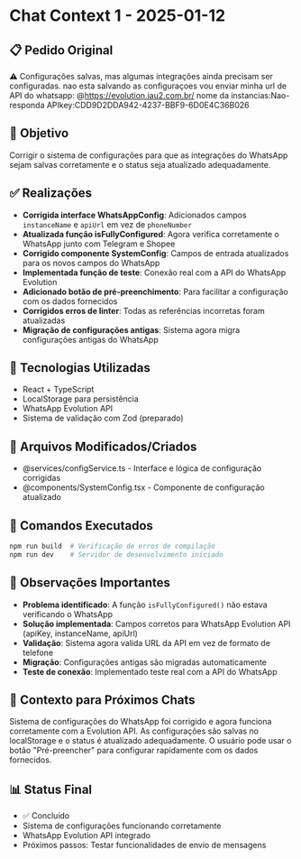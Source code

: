 # Chat Context 1 - 2025-01-12

## 📋 Pedido Original
⚠️ Configurações salvas, mas algumas integrações ainda precisam ser configuradas.
nao esta salvando as configuraçoes vou enviar minha url de API do whatsapp: @https://evolution.iau2.com.br/ nome da instancias:Nao-responda
APIkey:CDD9D2DDA942-4237-BBF9-6D0E4C36B026

## 🎯 Objetivo
Corrigir o sistema de configurações para que as integrações do WhatsApp sejam salvas corretamente e o status seja atualizado adequadamente.

## ✅ Realizações
- **Corrigida interface WhatsAppConfig**: Adicionados campos `instanceName` e `apiUrl` em vez de `phoneNumber`
- **Atualizada função isFullyConfigured**: Agora verifica corretamente o WhatsApp junto com Telegram e Shopee
- **Corrigido componente SystemConfig**: Campos de entrada atualizados para os novos campos do WhatsApp
- **Implementada função de teste**: Conexão real com a API do WhatsApp Evolution
- **Adicionado botão de pré-preenchimento**: Para facilitar a configuração com os dados fornecidos
- **Corrigidos erros de linter**: Todas as referências incorretas foram atualizadas
- **Migração de configurações antigas**: Sistema agora migra configurações antigas do WhatsApp

## 🔧 Tecnologias Utilizadas
- React + TypeScript
- LocalStorage para persistência
- WhatsApp Evolution API
- Sistema de validação com Zod (preparado)

## 📁 Arquivos Modificados/Criados
- @services/configService.ts - Interface e lógica de configuração corrigidas
- @components/SystemConfig.tsx - Componente de configuração atualizado

## 🚀 Comandos Executados
```bash
npm run build  # Verificação de erros de compilação
npm run dev    # Servidor de desenvolvimento iniciado
```

## 📝 Observações Importantes
- **Problema identificado**: A função `isFullyConfigured()` não estava verificando o WhatsApp
- **Solução implementada**: Campos corretos para WhatsApp Evolution API (apiKey, instanceName, apiUrl)
- **Validação**: Sistema agora valida URL da API em vez de formato de telefone
- **Migração**: Configurações antigas são migradas automaticamente
- **Teste de conexão**: Implementado teste real com a API do WhatsApp

## 🔗 Contexto para Próximos Chats
Sistema de configurações do WhatsApp foi corrigido e agora funciona corretamente com a Evolution API. As configurações são salvas no localStorage e o status é atualizado adequadamente. O usuário pode usar o botão "Pré-preencher" para configurar rapidamente com os dados fornecidos.

## 📊 Status Final
- ✅ Concluído
- Sistema de configurações funcionando corretamente
- WhatsApp Evolution API integrado
- Próximos passos: Testar funcionalidades de envio de mensagens



